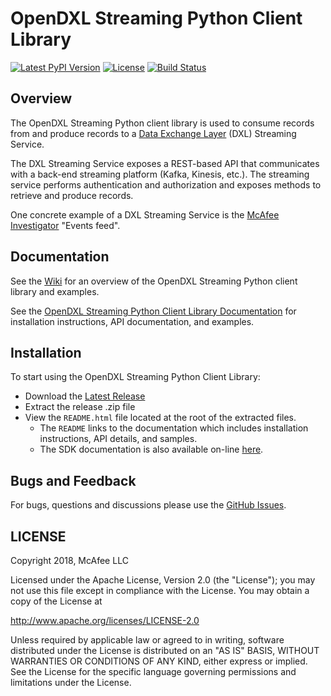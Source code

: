 # OpenDXL Streaming Python Client Library
[![Latest PyPI Version](https://img.shields.io/pypi/v/dxlstreamingclient.svg)](https://pypi.python.org/pypi/dxlstreamingclient)
[![License](https://img.shields.io/badge/License-Apache%202.0-blue.svg)](https://opensource.org/licenses/Apache-2.0)
[![Build Status](https://travis-ci.org/opendxl/opendxl-streaming-client-python.png?branch=master)](https://travis-ci.org/opendxl/opendxl-streaming-client-python)

## Overview

The OpenDXL Streaming Python client library is used to consume records
from and produce records to a
[Data Exchange Layer](http://www.mcafee.com/us/solutions/data-exchange-layer.aspx)
(DXL) Streaming Service.

The DXL Streaming Service exposes a REST-based API that communicates with a
back-end streaming platform (Kafka, Kinesis, etc.). The streaming service
performs authentication and authorization and exposes methods to retrieve
and produce records.

One concrete example of a DXL Streaming Service is the
[McAfee Investigator](https://www.mcafee.com/enterprise/en-us/products/investigator.html)
"Events feed".

## Documentation

See the
[Wiki](https://github.com/opendxl/opendxl-streaming-client-python/wiki)
for an overview of the OpenDXL Streaming Python client library and
examples.

See the
[OpenDXL Streaming Python Client Library Documentation](https://opendxl.github.io/opendxl-streaming-client-python/pydoc)
for installation instructions, API documentation, and examples.

## Installation

To start using the OpenDXL Streaming Python Client Library:

* Download the [Latest Release](https://github.com/opendxl/opendxl-streaming-client-python/releases/latest)
* Extract the release .zip file
* View the `README.html` file located at the root of the extracted files.
  * The `README` links to the documentation which includes installation instructions, API details, and samples.
  * The SDK documentation is also available on-line [here](https://opendxl.github.io/opendxl-streaming-client-python/pydoc).

## Bugs and Feedback

For bugs, questions and discussions please use the
[GitHub Issues](https://github.com/opendxl/opendxl-streaming-client-python/issues).

## LICENSE

Copyright 2018, McAfee LLC

Licensed under the Apache License, Version 2.0 (the "License"); you may not use
this file except in compliance with the License. You may obtain a copy of the
License at

http://www.apache.org/licenses/LICENSE-2.0

Unless required by applicable law or agreed to in writing, software distributed
under the License is distributed on an "AS IS" BASIS, WITHOUT WARRANTIES OR
CONDITIONS OF ANY KIND, either express or implied. See the License for the
specific language governing permissions and limitations under the License.
